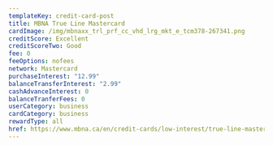 ```yaml
---
templateKey: credit-card-post
title: MBNA True Line Mastercard
cardImage: /img/mbnaxx_trl_prf_cc_vhd_lrg_mkt_e_tcm378-267341.png
creditScore: Excellent
creditScoreTwo: Good
fee: 0
feeOptions: nofees
network: Mastercard
purchaseInterest: "12.99"
balanceTransferInterest: "2.99"
cashAdvanceInterest: 0
balanceTranferFees: 0
userCategory: business
cardCategory: business
rewardType: all
href: https://www.mbna.ca/en/credit-cards/low-interest/true-line-mastercard/
---
```

